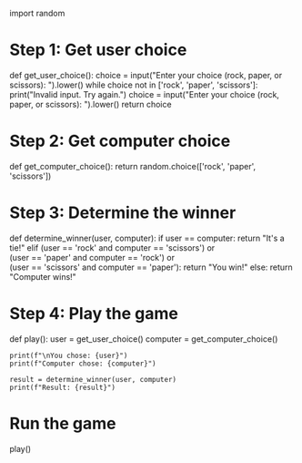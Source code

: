 import random
# Step 1: Get user choice
def get_user_choice():
    choice = input("Enter your choice (rock, paper, or scissors): ").lower()
    while choice not in ['rock', 'paper', 'scissors']:
        print("Invalid input. Try again.")
        choice = input("Enter your choice (rock, paper, or scissors): ").lower()
    return choice

# Step 2: Get computer choice
def get_computer_choice():
    return random.choice(['rock', 'paper', 'scissors'])

# Step 3: Determine the winner
def determine_winner(user, computer):
    if user == computer:
        return "It's a tie!"
    elif (user == 'rock' and computer == 'scissors') or \
         (user == 'paper' and computer == 'rock') or \
         (user == 'scissors' and computer == 'paper'):
        return "You win!"
    else:
        return "Computer wins!"

# Step 4: Play the game
def play():
    user = get_user_choice()
    computer = get_computer_choice()
    
    print(f"\nYou chose: {user}")
    print(f"Computer chose: {computer}")
    
    result = determine_winner(user, computer)
    print(f"Result: {result}")

# Run the game
play()
